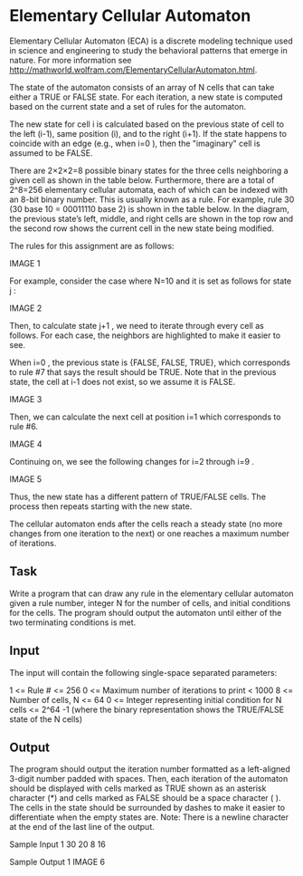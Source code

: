 # Elementary Cellular Automaton

Elementary Cellular Automaton (ECA) is a discrete modeling technique used in science and engineering to study the behavioral patterns that emerge in nature. For more information see http://mathworld.wolfram.com/ElementaryCellularAutomaton.html.

The state of the automaton consists of an array of N cells that can take either a TRUE or FALSE state. For each iteration, a new state is computed based on the current state and a set of rules for the automaton.

The new state for cell i is calculated based on the previous state of cell to the left (i-1), same position (i), and to the right (i+1). If the state happens to coincide with an edge (e.g., when i=0 ), then the "imaginary" cell is assumed to be FALSE.

There are 2×2×2=8 possible binary states for the three cells neighboring a given cell as shown in the table below. Furthermore, there are a total of 2^8=256 elementary cellular automata, each of which can be indexed with an 8-bit binary number. This is usually known as a rule. For example, rule 30 (30 base 10 = 00011110 base 2) is shown in the table below. In the diagram, the previous state’s left, middle, and right cells are shown in the top row and the second row shows the current cell in the new state being modified.

The rules for this assignment are as follows:

IMAGE 1

For example, consider the case where N=10 and it is set as follows for state j :

IMAGE 2

Then, to calculate state j+1 , we need to iterate through every cell as follows. For each case, the neighbors are highlighted to make it easier to see.

When i=0 , the previous state is {FALSE, FALSE, TRUE}, which corresponds to rule #7 that says the result should be TRUE. Note that in the previous state, the cell at i-1 does not exist, so we assume it is FALSE.

IMAGE 3

Then, we can calculate the next cell at position i=1 which corresponds to rule #6.

IMAGE 4

Continuing on, we see the following changes for i=2 through i=9 .

IMAGE 5

Thus, the new state has a different pattern of TRUE/FALSE cells. The process then repeats starting with the new state.

The cellular automaton ends after the cells reach a steady state (no more changes from one iteration to the next) or one reaches a maximum number of iterations.

## Task
Write a program that can draw any rule in the elementary cellular automaton given a rule number, integer N for the number of cells, and initial conditions for the cells. The program should output the automaton until either of the two terminating conditions is met.

## Input
The input will contain the following single-space separated parameters:

1 <= Rule # <= 256
0 <= Maximum number of iterations to print < 1000
8 <= Number of cells, N <= 64
0 <= Integer representing initial condition for N cells <= 2^64 -1 
(where the binary representation shows the TRUE/FALSE state of the N cells)
## Output
The program should output the iteration number formatted as a left-aligned 3-digit number padded with spaces. Then, each iteration of the automaton should be displayed with cells marked as TRUE shown as an asterisk character (*) and cells marked as FALSE should be a space character ( ). The cells in the state should be surrounded by dashes to make it easier to differentiate when the empty states are. 
Note: There is a newline character at the end of the last line of the output.

Sample Input 1
30 20 8 16

Sample Output 1
IMAGE 6